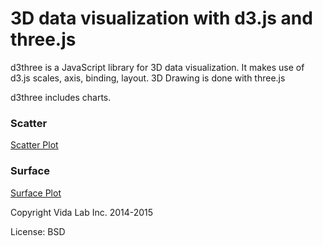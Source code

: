 3D data visualization with d3.js and three.js
=============

d3three is a JavaScript library for 3D data visualization. It makes use of d3.js scales, axis, binding, layout. 3D Drawing is done with three.js

d3three includes charts.

### Scatter ###

[Scatter Plot](https://vida.io/documents/Sp2SzNyhgD8JwFbCe)

### Surface ###

[Surface Plot](https://vida.io/documents/BJXoQv89L3RkG574p)

Copyright Vida Lab Inc. 2014-2015

License: BSD
